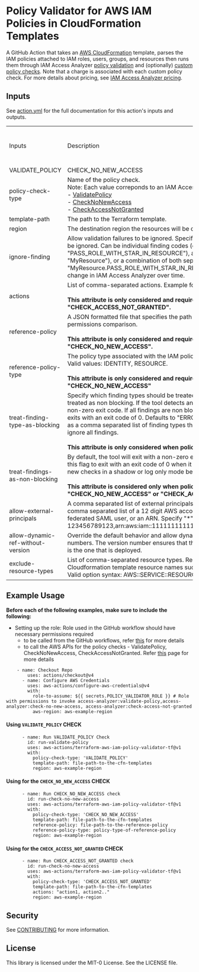 # Policy Validator for AWS IAM Policies in CloudFormation Templates

A GitHub Action that takes an [AWS CloudFormation](https://aws.amazon.com/cloudformation/) template, parses the IAM policies attached to IAM roles, users, groups, and resources then runs them through IAM Access Analyzer [policy validation](https://docs.aws.amazon.com/IAM/latest/UserGuide/access-analyzer-policy-validation.html) and (optionally) [custom policy checks](https://docs.aws.amazon.com/IAM/latest/UserGuide/access-analyzer-custom-policy-checks.html). Note that a charge is associated with each custom policy check. For more details about pricing, see [IAM Access Analyzer pricing](https://aws.amazon.com/iam/access-analyzer/pricing/).

## Inputs

See [action.yml](action.yaml) for the full documentation for this action's inputs and outputs.

<div data-section-="">
   <table title="Sheet4">
      <tbody>
         <tr>
            <td>Inputs</td>
            <td>Description</td>
            <td>Options</td>
            <td>Required</td>
            <td colspan="3">Applies To which policy-check-type</td>
         </tr>
         <tr>
            <td>VALIDATE_POLICY</td>
            <td>CHECK_NO_NEW_ACCESS</td>
            <td>CHECK_ACCESS_NOT_GRANTED</td>
         </tr>
         <tr>
            <td>policy-check-type</td>
            <td>Name of the policy check.<br />Note: Each value correponds to an IAM Access Analyzer API. <br />- <a href="https://docs.aws.amazon.com/access-analyzer/latest/APIReference/API_ValidatePolicy.html">ValidatePolicy</a><br />- <a href="https://docs.aws.amazon.com/access-analyzer/latest/APIReference/API_CheckNoNewAccess.html">CheckNoNewAccess</a><br />- <a href="https://docs.aws.amazon.com/access-analyzer/latest/APIReference/API_CheckAccessNotGranted.html">CheckAccessNotGranted</a></td>
            <td>VALIDATE_POLICY, CHECK_NO_NEW_ACCESS, CHECK_ACCESS_NOT_GRANTED.</td>
            <td>Yes</td>
            <td>✅</td>
            <td>✅</td>
            <td>✅</td>
         </tr>
         <tr>
            <td>template-path</td>
            <td>The path to the Terraform template.</td>
            <td>FILE_PATH.json</td>
            <td>Yes</td>
            <td>✅</td>
            <td>✅</td>
            <td>✅</td>
         </tr>
         <tr>
            <td>region</td>
            <td>The destination region the resources will be deployed to.</td>
            <td>REGION</td>
            <td>Yes</td>
            <td>✅</td>
            <td>✅</td>
            <td>✅</td>
         </tr>
         <tr>
            <td>ignore-finding</td>
            <td>Allow validation failures to be ignored. Specify as a comma separated list of findings to be ignored. Can be individual finding codes (e.g. "PASS_ROLE_WITH_STAR_IN_RESOURCE"), a specific resource name (e.g. "MyResource"), or a combination of both separated by a period.(e.g. "MyResource.PASS_ROLE_WITH_STAR_IN_RESOURCE"). Names of finding codes may change in IAM Access Analyzer over time.</td>
            <td>FINDING_CODE,RESOURCE_NAME,RESOURCE_NAME.FINDING_CODE</td>
            <td>No</td>
            <td>✅</td>
            <td>✅</td>
            <td>✅</td>
         </tr>
         <tr>
            <td>actions</td>
            <td>List of comma-separated actions. Example format - ACTION,ACTION,ACTION. <br /><br /><strong>This attribute is only considered and required when policy-check-type is "CHECK_ACCESS_NOT_GRANTED".</strong></td>
            <td>ACTION,ACTION,ACTION</td>
            <td>No</td>
            <td>❌</td>
            <td>❌</td>
            <td>✅</td>
         </tr>
         <tr>
            <td>reference-policy</td>
            <td>A JSON formatted file that specifies the path to the reference policy that is used for a permissions comparison. <br /><br /><strong>This attribute is only considered and required when policy-check-type is "CHECK_NO_NEW_ACCESS".</strong></td>
            <td>No</td>
            <td>❌</td>
            <td>✅</td>
            <td>❌</td>
         </tr>
         <tr>
            <td>reference-policy-type</td>
            <td>The policy type associated with the IAM policy under analysis and the reference policy. Valid values: IDENTITY, RESOURCE. <br /><br /><strong> This attribute is only considered and required when policy-check-type is "CHECK_NO_NEW_ACCESS"</strong></td>
            <td>No</td>
            <td>❌</td>
            <td>✅</td>
            <td>❌</td>
         </tr>
         <tr>
            <td>treat-finding-type-as-blocking</td>
            <td>Specify which finding types should be treated as blocking. Other finding types are treated as non blocking. If the tool detects any blocking finding types, it will exit with a non-zero exit code. If all findings are non blocking or there are no findings, the tool exits with an exit code of 0. Defaults to "ERROR" and "SECURITY_WARNING". Specify as a comma separated list of finding types that should be blocking. Pass "NONE" to ignore all findings. <br /><br /><strong>This attribute is only considered when policy-check-type is "VALIDATE_POLICY".</strong></td>
            <td>ERROR,SECURITY_WARNING,WARNING,SUGGESTION,NONE</td>
            <td>No</td>
            <td>✅</td>
            <td>❌</td>
            <td>❌</td>
         </tr>
         <tr>
            <td>treat-findings-as-non-blocking</td>
            <td>By default, the tool will exit with a non-zero exit code when it detects any findings. Set this flag to exit with an exit code of 0 when it detects findings. You can use this to run new checks in a shadow or log only mode before enforcing them. <br /><br /><strong>This attribute is considered only when policy-check-type is "CHECK_NO_NEW_ACCESS" or "CHECK_ACCESS_NOT_GRANTED".</strong></td>
            <td>No</td>
            <td>❌</td>
            <td>✅</td>
            <td>✅</td>
         </tr>
         <tr>
            <td>allow-external-principals</td>
            <td>A comma separated list of external principals that should be ignored. Specify as a comma separated list of a 12 digit AWS account ID, a federated web identity user, a federated SAML user, or an ARN. Specify "*" to allow anonymous access. (e.g. 123456789123,arn:aws:iam::111111111111:role/MyOtherRole,graph.facebook.com).</td>
            <td>ACCOUNT,ARN</td>
            <td>No</td>
            <td>✅</td>
            <td>❌</td>
            <td>❌</td>
         </tr>
         <tr>
            <td>allow-dynamic-ref-without-version</td>
            <td>Override the default behavior and allow dynamic SSM references without version numbers. The version number ensures that the SSM parameter value that was validated is the one that is deployed.</td>
            <td>No</td>
            <td>✅</td>
            <td>✅</td>
            <td>✅</td>
         </tr>
         <tr>
            <td>exclude-resource-types</td>
            <td>List of comma-separated resource types. Resource types should be the same as Cloudformation template resource names such as AWS::IAM::Role, AWS::S3::Bucket. Valid option syntax: AWS::SERVICE::RESOURCE.</td>
            <td>AWS::SERVICE::RESOURCE, AWS::SERVICE::RESOURCE</td>
            <td>No</td>
            <td>✅</td>
            <td>✅</td>
            <td>✅</td>
         </tr>
      </tbody>
   </table>
</div>

## Example Usage

**Before each of the following examples, make sure to include the following:**

- Setting up the role: Role used in the GitHub workflow should have necessary permissions required
  - to be called from the GitHub workflows, refer [this](https://aws.amazon.com/blogs/security/use-iam-roles-to-connect-github-actions-to-actions-in-aws/) for more details
  - to call the AWS APIs for the policy checks - ValidatePolicy, CheckNoNewAccess, CheckAccessNotGranted. Refer [this](https://docs.aws.amazon.com/IAM/latest/UserGuide/access-analyzer-checks-validating-policies.html) page for more details

```
    - name: Checkout Repo
        uses: actions/checkout@v4
      - name: Configure AWS Credentials
        uses: aws-actions/configure-aws-credentials@v4
        with:
          role-to-assume: ${{ secrets.POLICY_VALIDATOR_ROLE }} # Role with permissions to invoke access-analyzer:validate-policy,access-analyzer:check-no-new-access, access-analyzer:check-access-not-granted
          aws-region: aws-example-region
```

#### Using `VALIDATE_POLICY` CHECK

```
      - name: Run VALIDATE_POLICY Check
        id: run-validate-policy
        uses: aws-actions/terraform-aws-iam-policy-validator-tf@v1
        with:
          policy-check-type: 'VALIDATE_POLICY'
          template-path: file-path-to-the-cfn-templates
          region: aws-example-region

```

#### Using for the `CHECK_NO_NEW_ACCESS` CHECK

```
      - name: Run CHECK_NO_NEW_ACCESS check
        id: run-check-no-new-access
        uses: aws-actions/terraform-aws-iam-policy-validator-tf@v1
        with:
          policy-check-type: 'CHECK_NO_NEW_ACCESS'
          template-path: file-path-to-the-cfn-templates
          reference-policy: file-path-to-the-reference-policy
          reference-policy-type: policy-type-of-reference-policy
          region: aws-example-region
```

#### Using for the `CHECK_ACCESS_NOT_GRANTED` CHECK

```
      - name: Run CHECK_ACCESS_NOT_GRANTED check
        id: run-check-no-new-access
        uses: aws-actions/terraform-aws-iam-policy-validator-tf@v1
        with:
          policy-check-type: 'CHECK_ACCESS_NOT_GRANTED'
          template-path: file-path-to-the-cfn-templates
          actions: "action1, action2.."
          region: aws-example-region
```

## Security

See [CONTRIBUTING](CONTRIBUTING.md#security-issue-notifications) for more information.

## License

This library is licensed under the MIT-0 License. See the LICENSE file.

